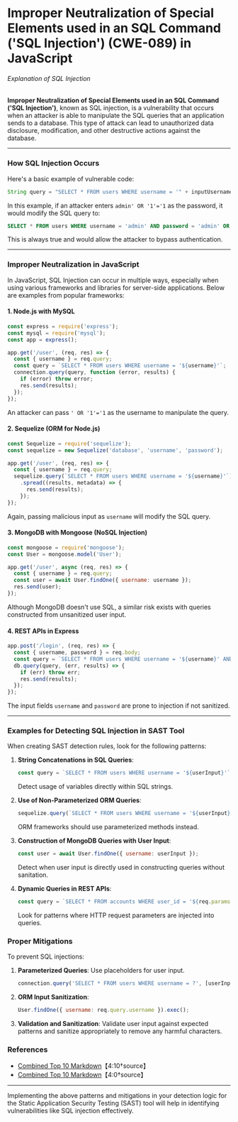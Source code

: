 # Improper Neutralization of Special Elements used in an SQL Command ('SQL Injection') (CWE-089) in JavaScript

###### Explanation of SQL Injection

**Improper Neutralization of Special Elements used in an SQL Command ('SQL Injection')**, known as SQL injection, is a vulnerability that occurs when an attacker is able to manipulate the SQL queries that an application sends to a database. This type of attack can lead to unauthorized data disclosure, modification, and other destructive actions against the database.

---

### How SQL Injection Occurs

Here's a basic example of vulnerable code:
```java
String query = "SELECT * FROM users WHERE username = '" + inputUsername + "' AND password = '" + inputPassword + "'";
```
In this example, if an attacker enters `admin' OR '1'='1` as the password, it would modify the SQL query to:
```sql
SELECT * FROM users WHERE username = 'admin' AND password = 'admin' OR '1'='1'
```
This is always true and would allow the attacker to bypass authentication.

---

### Improper Neutralization in JavaScript

In JavaScript, SQL Injection can occur in multiple ways, especially when using various frameworks and libraries for server-side applications. Below are examples from popular frameworks:

#### **1. Node.js with MySQL**

```javascript
const express = require('express');
const mysql = require('mysql');
const app = express();

app.get('/user', (req, res) => {
  const { username } = req.query;
  const query = `SELECT * FROM users WHERE username = '${username}'`;
  connection.query(query, function (error, results) {
    if (error) throw error;
    res.send(results);
  });
});
```
An attacker can pass `' OR '1'='1` as the username to manipulate the query.

#### **2. Sequelize (ORM for Node.js)**

```javascript
const Sequelize = require('sequelize');
const sequelize = new Sequelize('database', 'username', 'password');

app.get('/user', (req, res) => {
  const { username } = req.query;
  sequelize.query(`SELECT * FROM users WHERE username = '${username}'`)
    .spread((results, metadata) => {
      res.send(results);
    });
});
```
Again, passing malicious input as `username` will modify the SQL query.

#### **3. MongoDB with Mongoose (NoSQL Injection)**

```javascript
const mongoose = require('mongoose');
const User = mongoose.model('User');

app.get('/user', async (req, res) => {
  const { username } = req.query;
  const user = await User.findOne({ username: username });
  res.send(user);
});
```
Although MongoDB doesn't use SQL, a similar risk exists with queries constructed from unsanitized user input.

#### **4. REST APIs in Express**

```javascript
app.post('/login', (req, res) => {
  const { username, password } = req.body;
  const query = `SELECT * FROM users WHERE username = '${username}' AND password = '${password}'`;
  db.query(query, (err, results) => {
    if (err) throw err;
    res.send(results);
  });
});
```
The input fields `username` and `password` are prone to injection if not sanitized.

---

### Examples for Detecting SQL Injection in SAST Tool

When creating SAST detection rules, look for the following patterns:

1. **String Concatenations in SQL Queries**:
    ```javascript
    const query = `SELECT * FROM users WHERE username = '${userInput}'`;
    ```
    Detect usage of variables directly within SQL strings.

2. **Use of Non-Parameterized ORM Queries**:
    ```javascript
    sequelize.query(`SELECT * FROM users WHERE username = '${userInput}'`);
    ```    
    ORM frameworks should use parameterized methods instead.

3. **Construction of MongoDB Queries with User Input**:
    ```javascript
    const user = await User.findOne({ username: userInput });
    ```
    Detect when user input is directly used in constructing queries without sanitation.

4. **Dynamic Queries in REST APIs**:
    ```javascript
    const query = `SELECT * FROM accounts WHERE user_id = '${req.params.id}'`;
    ```
    Look for patterns where HTTP request parameters are injected into queries.

### Proper Mitigations

To prevent SQL injections:

1. **Parameterized Queries**: Use placeholders for user input.
    ```javascript
    connection.query('SELECT * FROM users WHERE username = ?', [userInput]);
    ```

2. **ORM Input Sanitization**: 
    ```javascript
    User.findOne({ username: req.query.username }).exec();
    ```

3. **Validation and Sanitization**: Validate user input against expected patterns and sanitize appropriately to remove any harmful characters.

### References
- [Combined Top 10 Markdown](file-kpPPhxNd0ZV6Pibr5J2grG97)【4:10†source】
- [Combined Top 10 Markdown](file-YspBcHWW9s0N0MS934wsHOd1)【4:0†source】

---

Implementing the above patterns and mitigations in your detection logic for the Static Application Security Testing (SAST) tool will help in identifying vulnerabilities like SQL injection effectively.